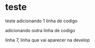 # teste
teste
adicionando 1 linha de codigo

adicionando outra linha de codigo 

linha 7, linha que vai aparecer na develop 